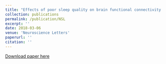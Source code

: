 ```yaml
---
title: "Effects of poor sleep quality on brain functional connectivity revealed by wavelet-based coherence analysis using NIRS methods in elderly subjects"
collection: publications
permalink: /publication/NSL
excerpt: ''
date: 2018-03-06
venue: 'Neuroscience Letters'
paperurl: ''
citation: ''
---
```





[Download paper here](https://www.sciencedirect.com/science/article/abs/pii/S0304394018300260)

